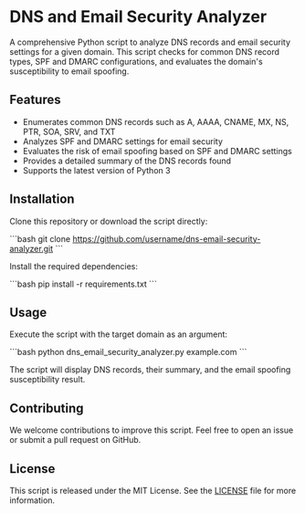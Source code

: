 # DNS and Email Security Analyzer

A comprehensive Python script to analyze DNS records and email security settings for a given domain. This script checks for common DNS record types, SPF and DMARC configurations, and evaluates the domain's susceptibility to email spoofing.

## Features

- Enumerates common DNS records such as A, AAAA, CNAME, MX, NS, PTR, SOA, SRV, and TXT
- Analyzes SPF and DMARC settings for email security
- Evaluates the risk of email spoofing based on SPF and DMARC settings
- Provides a detailed summary of the DNS records found
- Supports the latest version of Python 3

## Installation

Clone this repository or download the script directly:

\```bash
git clone https://github.com/username/dns-email-security-analyzer.git
\```

Install the required dependencies:

\```bash
pip install -r requirements.txt
\```

## Usage

Execute the script with the target domain as an argument:

\```bash
python dns_email_security_analyzer.py example.com
\```

The script will display DNS records, their summary, and the email spoofing susceptibility result.

## Contributing

We welcome contributions to improve this script. Feel free to open an issue or submit a pull request on GitHub.

## License

This script is released under the MIT License. See the [LICENSE](LICENSE) file for more information.
